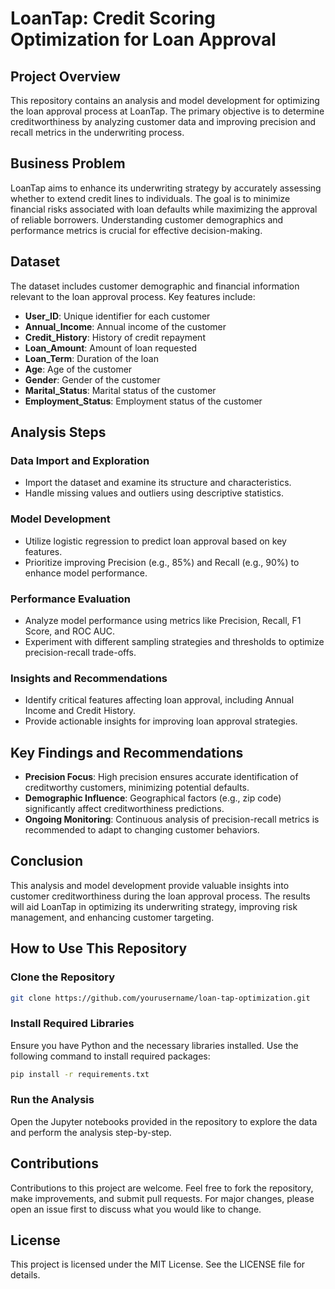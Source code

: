# LoanTap: Credit Scoring Optimization for Loan Approval

## Project Overview
This repository contains an analysis and model development for optimizing the loan approval process at LoanTap. The primary objective is to determine creditworthiness by analyzing customer data and improving precision and recall metrics in the underwriting process.

## Business Problem
LoanTap aims to enhance its underwriting strategy by accurately assessing whether to extend credit lines to individuals. The goal is to minimize financial risks associated with loan defaults while maximizing the approval of reliable borrowers. Understanding customer demographics and performance metrics is crucial for effective decision-making.

## Dataset
The dataset includes customer demographic and financial information relevant to the loan approval process. Key features include:
- **User_ID**: Unique identifier for each customer
- **Annual_Income**: Annual income of the customer
- **Credit_History**: History of credit repayment
- **Loan_Amount**: Amount of loan requested
- **Loan_Term**: Duration of the loan
- **Age**: Age of the customer
- **Gender**: Gender of the customer
- **Marital_Status**: Marital status of the customer
- **Employment_Status**: Employment status of the customer

## Analysis Steps

### Data Import and Exploration
- Import the dataset and examine its structure and characteristics.
- Handle missing values and outliers using descriptive statistics.

### Model Development
- Utilize logistic regression to predict loan approval based on key features.
- Prioritize improving Precision (e.g., 85%) and Recall (e.g., 90%) to enhance model performance.

### Performance Evaluation
- Analyze model performance using metrics like Precision, Recall, F1 Score, and ROC AUC.
- Experiment with different sampling strategies and thresholds to optimize precision-recall trade-offs.

### Insights and Recommendations
- Identify critical features affecting loan approval, including Annual Income and Credit History.
- Provide actionable insights for improving loan approval strategies.

## Key Findings and Recommendations
- **Precision Focus**: High precision ensures accurate identification of creditworthy customers, minimizing potential defaults.
- **Demographic Influence**: Geographical factors (e.g., zip code) significantly affect creditworthiness predictions.
- **Ongoing Monitoring**: Continuous analysis of precision-recall metrics is recommended to adapt to changing customer behaviors.

## Conclusion
This analysis and model development provide valuable insights into customer creditworthiness during the loan approval process. The results will aid LoanTap in optimizing its underwriting strategy, improving risk management, and enhancing customer targeting.

## How to Use This Repository
### Clone the Repository
```bash
git clone https://github.com/yourusername/loan-tap-optimization.git
```

### Install Required Libraries
Ensure you have Python and the necessary libraries installed. Use the following command to install required packages:
```bash
pip install -r requirements.txt
```

### Run the Analysis
Open the Jupyter notebooks provided in the repository to explore the data and perform the analysis step-by-step.

## Contributions
Contributions to this project are welcome. Feel free to fork the repository, make improvements, and submit pull requests. For major changes, please open an issue first to discuss what you would like to change.

## License
This project is licensed under the MIT License. See the LICENSE file for details.

